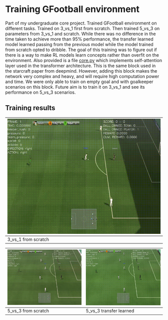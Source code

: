 # Training GFootball environment

Part of my undergraduate core project. Trained GFootball environment on different tasks. Trained on 3_vs_1 first from scratch. Then trained 5_vs_3 on parameters from 3_vs_1 and scratch. While there was no difference in the time taken to achieve more than 95% performance, the transfer learned model learned passing from the previous model while the model trained from scratch opted to dribble. 
The goal of this training was to figure out if there is a way to make RL models learn concepts rather than overfit on the environment.
Also provided is a file [core.py](https://github.com/aaravpandya/RL-GFootball/blob/master/core.py) which implements self-attention layer used in the transformer architecture. This is the same block used in the starcraft paper from deepmind. However, adding this block makes the network very complex and heavy, and will require high computation power and time. We were only able to train on empty goal and with goalkeeper scenarios on this block. Future aim is to train it on 3_vs_1 and see its performance on 5_vs_3 scenarios.
## Training results

| ![3_vs_1](https://github.com/aaravpandya/RL-GFootball/blob/master/gifs/3_v_1.gif) |  
|--|
| 3_vs_1 from scratch | 

| ![5_vs_3_scratch](https://github.com/aaravpandya/RL-GFootball/blob/master/gifs/5_v_3_scratch.gif) | ![5_vs_3_transfer](https://github.com/aaravpandya/RL-GFootball/blob/master/gifs/5_v_3_transfer.gif) |
|--|--|
| 5_vs_3 from scratch | 5_vs_3 transfer learned  |


